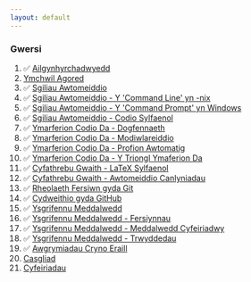 ```yaml
---
layout: default
---
```


### Gwersi

1. &#x2705; [Ailgynhyrchadwyedd](/01-ailgynhyrchadwyedd/)
2. [Ymchwil Agored](/02-ymchwil-agored/)
3. &#x2705; [Sgiliau Awtomeiddio](/03-sgiliau-awtomeiddio/)
4. &#x2705; [Sgiliau Awtomeiddio - Y 'Command Line' yn -nix](/04-commandline/)
5. &#x2705; [Sgiliau Awtomeiddio - Y 'Command Prompt' yn Windows](/05-commandprompt/)
6. &#x2705; [Sgiliau Awtomeiddio - Codio Sylfaenol](/06-codio/)
7. &#x2705; [Ymarferion Codio Da - Dogfennaeth](/07-dogfennaeth/)
8. &#x2705; [Ymarferion Codio Da - Modiwlareiddio](/08-modiwlareiddio/)
9. &#x2705; [Ymarferion Codio Da - Profion Awtomatig](/09-profion/)
10. &#x2705; [Ymarferion Codio Da - Y Triongl Ymaferion Da](/10-triongl/)
11. &#x2705; [Cyfathrebu Gwaith - LaTeX Sylfaenol](/11-latex/)
12. &#x2705; [Cyfathrebu Gwaith - Awtomeiddio Canlyniadau](/12-awtomeiddio-canlyniadau/)
13. &#x2705; [Rheolaeth Fersiwn gyda Git](/13-rheolaeth-fersiwn/)
14. &#x2705; [Cydweithio gyda GitHub](/14-cydweithio/)
15. &#x2705; [Ysgrifennu Meddalwedd](/15-meddalwedd/)
16. &#x2705; [Ysgrifennu Meddalwedd - Fersiynnau](/16-fersiynnau/)
17. &#x2705; [Ysgrifennu Meddalwedd - Meddalwedd Cyfeiriadwy](/17-cyfeirio/)
18. &#x2705; [Ysgrifennu Meddalwedd - Trwyddedau](/18-trwyddedau/)
19. &#x2705; [Awgrymiadau Cryno Eraill](/19-awgrymiadau/)
20. [Casgliad](/20-casgliad/)
21. [Cyfeiriadau](/21-cyfeiriadau/)